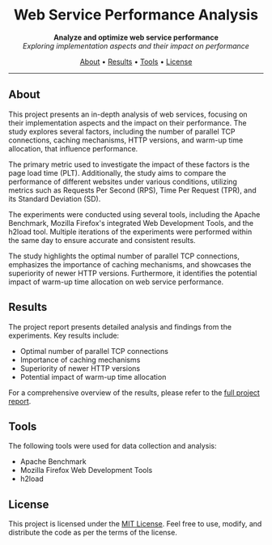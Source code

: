 <h1 align="center">Web Service Performance Analysis</h1>

<p align="center">
  <b>Analyze and optimize web service performance</b>
  <br>
  <i>Exploring implementation aspects and their impact on performance</i>
</p>

<p align="center">
  <a href="#about">About</a> •
  <a href="#results">Results</a> •
  <a href="#tools">Tools</a> •
  <a href="#license">License</a>
</p>

---

## About

This project presents an in-depth analysis of web services, focusing on their implementation aspects and the impact on their performance. The study explores several factors, including the number of parallel TCP connections, caching mechanisms, HTTP versions, and warm-up time allocation, that influence performance.

The primary metric used to investigate the impact of these factors is the page load time (PLT). Additionally, the study aims to compare the performance of different websites under various conditions, utilizing metrics such as Requests Per Second (RPS), Time Per Request (TPR), and its Standard Deviation (SD).

The experiments were conducted using several tools, including the Apache Benchmark, Mozilla Firefox's integrated Web Development Tools, and the h2load tool. Multiple iterations of the experiments were performed within the same day to ensure accurate and consistent results.

The study highlights the optimal number of parallel TCP connections, emphasizes the importance of caching mechanisms, and showcases the superiority of newer HTTP versions. Furthermore, it identifies the potential impact of warm-up time allocation on web service performance.

## Results

The project report presents detailed analysis and findings from the experiments. Key results include:

- Optimal number of parallel TCP connections
- Importance of caching mechanisms
- Superiority of newer HTTP versions
- Potential impact of warm-up time allocation

For a comprehensive overview of the results, please refer to the [full project report](https://github.com/AndreaAlberti07/Web-Services-Performance/blob/main/Report/Second-report-Alberti.pdf).

## Tools

The following tools were used for data collection and analysis:

- Apache Benchmark
- Mozilla Firefox Web Development Tools
- h2load

## License

This project is licensed under the [MIT License](https://github.com/AndreaAlberti07/Web-Services-Performance/blob/main/LICENSE). Feel free to use, modify, and distribute the code as per the terms of the license.

